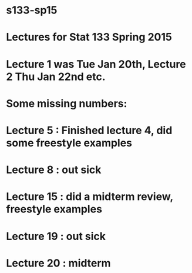 # s133-sp15
# Lectures for Stat 133 Spring 2015

# Lecture 1 was Tue Jan 20th, Lecture 2 Thu Jan 22nd etc.
# Some missing numbers:
# Lecture 5 : Finished lecture 4, did some freestyle examples
# Lecture 8 : out sick
# Lecture 15 : did a midterm review, freestyle examples
# Lecture 19 : out sick
# Lecture 20 : midterm
